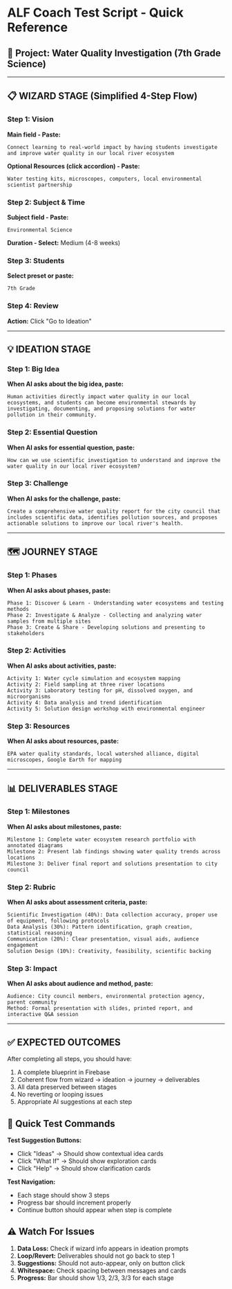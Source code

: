 # ALF Coach Test Script - Quick Reference
## 🎯 Project: Water Quality Investigation (7th Grade Science)

---

## 📋 WIZARD STAGE (Simplified 4-Step Flow)

### Step 1: Vision
**Main field - Paste:**
```
Connect learning to real-world impact by having students investigate and improve water quality in our local river ecosystem
```
**Optional Resources (click accordion) - Paste:**
```
Water testing kits, microscopes, computers, local environmental scientist partnership
```

### Step 2: Subject & Time
**Subject field - Paste:**
```
Environmental Science
```
**Duration - Select:** Medium (4-8 weeks)

### Step 3: Students
**Select preset or paste:**
```
7th Grade
```

### Step 4: Review
**Action:** Click "Go to Ideation"

---

## 💡 IDEATION STAGE

### Step 1: Big Idea
**When AI asks about the big idea, paste:**
```
Human activities directly impact water quality in our local ecosystems, and students can become environmental stewards by investigating, documenting, and proposing solutions for water pollution in their community.
```

### Step 2: Essential Question
**When AI asks for essential question, paste:**
```
How can we use scientific investigation to understand and improve the water quality in our local river ecosystem?
```

### Step 3: Challenge
**When AI asks for the challenge, paste:**
```
Create a comprehensive water quality report for the city council that includes scientific data, identifies pollution sources, and proposes actionable solutions to improve our local river's health.
```

---

## 🗺️ JOURNEY STAGE

### Step 1: Phases
**When AI asks about phases, paste:**
```
Phase 1: Discover & Learn - Understanding water ecosystems and testing methods
Phase 2: Investigate & Analyze - Collecting and analyzing water samples from multiple sites
Phase 3: Create & Share - Developing solutions and presenting to stakeholders
```

### Step 2: Activities
**When AI asks about activities, paste:**
```
Activity 1: Water cycle simulation and ecosystem mapping
Activity 2: Field sampling at three river locations
Activity 3: Laboratory testing for pH, dissolved oxygen, and microorganisms
Activity 4: Data analysis and trend identification
Activity 5: Solution design workshop with environmental engineer
```

### Step 3: Resources
**When AI asks about resources, paste:**
```
EPA water quality standards, local watershed alliance, digital microscopes, Google Earth for mapping
```

---

## 📊 DELIVERABLES STAGE

### Step 1: Milestones
**When AI asks about milestones, paste:**
```
Milestone 1: Complete water ecosystem research portfolio with annotated diagrams
Milestone 2: Present lab findings showing water quality trends across locations
Milestone 3: Deliver final report and solutions presentation to city council
```

### Step 2: Rubric
**When AI asks about assessment criteria, paste:**
```
Scientific Investigation (40%): Data collection accuracy, proper use of equipment, following protocols
Data Analysis (30%): Pattern identification, graph creation, statistical reasoning
Communication (20%): Clear presentation, visual aids, audience engagement
Solution Design (10%): Creativity, feasibility, scientific backing
```

### Step 3: Impact
**When AI asks about audience and method, paste:**
```
Audience: City council members, environmental protection agency, parent community
Method: Formal presentation with slides, printed report, and interactive Q&A session
```

---

## ✅ EXPECTED OUTCOMES

After completing all steps, you should have:
1. A complete blueprint in Firebase
2. Coherent flow from wizard → ideation → journey → deliverables
3. All data preserved between stages
4. No reverting or looping issues
5. Appropriate AI suggestions at each step

## 🔄 Quick Test Commands

**Test Suggestion Buttons:**
- Click "Ideas" → Should show contextual idea cards
- Click "What If" → Should show exploration cards
- Click "Help" → Should show clarification cards

**Test Navigation:**
- Each stage should show 3 steps
- Progress bar should increment properly
- Continue button should appear when step is complete

## ⚠️ Watch For Issues

1. **Data Loss:** Check if wizard info appears in ideation prompts
2. **Loop/Revert:** Deliverables should not go back to step 1
3. **Suggestions:** Should not auto-appear, only on button click
4. **Whitespace:** Check spacing between messages and cards
5. **Progress:** Bar should show 1/3, 2/3, 3/3 for each stage